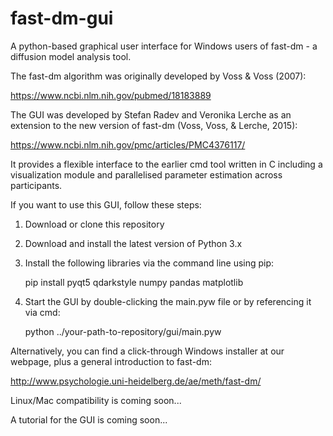 # fast-dm-gui
A python-based graphical user interface for Windows users of fast-dm - a diffusion model analysis tool. 

The fast-dm algorithm was originally developed by Voss & Voss (2007):

https://www.ncbi.nlm.nih.gov/pubmed/18183889

The GUI was developed by Stefan Radev and Veronika Lerche as an extension to the new version of fast-dm (Voss, Voss, & Lerche, 2015): 

https://www.ncbi.nlm.nih.gov/pmc/articles/PMC4376117/

It provides a flexible interface to the earlier cmd tool written in C including a visualization module and parallelised parameter estimation across participants.

If you want to use this GUI, follow these steps:

1. Download or clone this repository

2. Download and install the latest version of Python 3.x

3. Install the following libraries via the command line using pip:

   pip install pyqt5 qdarkstyle numpy pandas matplotlib
  
4. Start the GUI by double-clicking the main.pyw file or by referencing it via cmd:

   python ../your-path-to-repository/gui/main.pyw
   
Alternatively, you can find a click-through Windows installer at our webpage, plus a general introduction to fast-dm:

http://www.psychologie.uni-heidelberg.de/ae/meth/fast-dm/

Linux/Mac compatibility is coming soon...

A tutorial for the GUI is coming soon...
